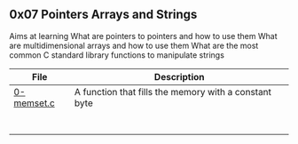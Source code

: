 ## 0x07 Pointers Arrays and Strings

Aims at learning
What are pointers to pointers and how to use them
What are multidimensional arrays and how to use them
What are the most common C standard library functions to manipulate strings

File | Description
--- | ---
[0-memset.c](0-memset.c) | A function that fills the memory with a constant byte
[]() |
[]() |
[]() |
[]() |
[]() |
[]() |
[]() |
